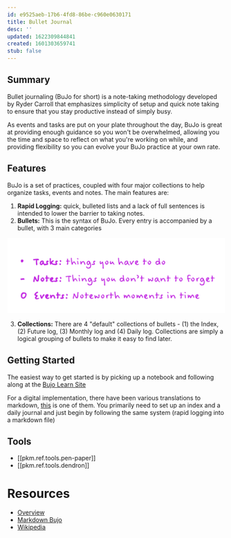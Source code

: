 ```yaml
---
id: e9525aeb-17b6-4fd8-86be-c960e0630171
title: Bullet Journal
desc: ''
updated: 1622309844841
created: 1601303659741
stub: false
---
```

## Summary

Bullet journaling (BuJo for short) is a note-taking methodology developed by Ryder Carroll that emphasizes simplicity of setup and quick note taking to ensure that you stay productive instead of simply busy.

As events and tasks are put on your plate throughout the day, BuJo is great at providing enough guidance so you won't be overwhelmed, allowing you the time and space to reflect on what you're working on while, and providing flexibility so you can evolve your BuJo practice at your own rate.

## Features

BuJo is a set of practices, coupled with four major collections to help organize tasks, events and notes. The main features are:

1. **Rapid Logging:** quick, bulleted lists and a lack of full sentences is intended to lower the barrier to taking notes.
2. **Bullets:** This is the syntax of BuJo. Every entry is accompanied by a bullet, with 3 main categories

![](/assets/images/2021-05-29-22-56-54.png)

3. **Collections:** There are 4 "default" collections of bullets - (1) the Index, (2) Future log, (3) Monthly log and (4) Daily log.
   Collections are simply a logical grouping of bullets to make it easy to find later.

## Getting Started

The easiest way to get started is by picking up a notebook and following along at the [Bujo Learn Site](https://bulletjournal.com/pages/learn)

For a digital implementation, there have been various translations to markdown, [this](https://tomhazledine.com/bullet-journal-revisited/) is one of them. You primarily need to set up an index and a daily journal and just begin by following the same system (rapid logging into a markdown file)

## Tools

- [[pkm.ref.tools.pen-paper]]
- [[pkm.ref.tools.dendron]]

# Resources

- [Overview](https://bulletjournal.com/pages/learn)
- [Markdown Bujo](https://tomhazledine.com/bullet-journal-revisited/)
- [Wikipedia](https://en.wikipedia.org/wiki/Bullet_journal)

